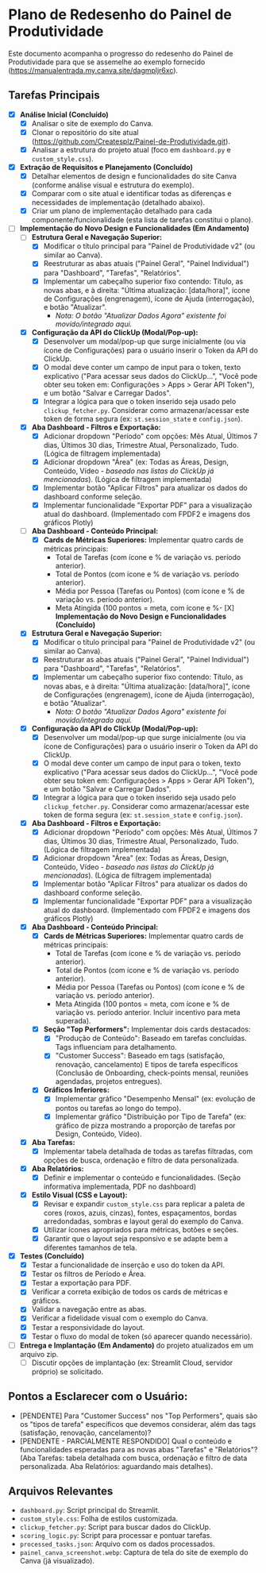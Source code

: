 # Plano de Redesenho do Painel de Produtividade

Este documento acompanha o progresso do redesenho do Painel de Produtividade para que se assemelhe ao exemplo fornecido (https://manualentrada.my.canva.site/dagmpljr6xc).

## Tarefas Principais

- [X] **Análise Inicial (Concluído)**
  - [X] Analisar o site de exemplo do Canva.
  - [X] Clonar o repositório do site atual (https://github.com/Createsplz/Painel-de-Produtividade.git).
  - [X] Analisar a estrutura do projeto atual (foco em `dashboard.py` e `custom_style.css`).

- [X] **Extração de Requisitos e Planejamento (Concluído)**
  - [X] Detalhar elementos de design e funcionalidades do site Canva (conforme análise visual e estrutura do exemplo).
  - [X] Comparar com o site atual e identificar todas as diferenças e necessidades de implementação (detalhado abaixo).
  - [X] Criar um plano de implementação detalhado para cada componente/funcionalidade (esta lista de tarefas constitui o plano).

- [ ] **Implementação do Novo Design e Funcionalidades (Em Andamento)**
  - [ ] **Estrutura Geral e Navegação Superior:**
    - [X] Modificar o título principal para "Painel de Produtividade v2" (ou similar ao Canva).
    - [X] Reestruturar as abas atuais ("Painel Geral", "Painel Individual") para "Dashboard", "Tarefas", "Relatórios".
    - [X] Implementar um cabeçalho superior fixo contendo: Título, as novas abas, e à direita: "Última atualização: [data/hora]", ícone de Configurações (engrenagem), ícone de Ajuda (interrogação), e botão "Atualizar".
        - *Nota: O botão "Atualizar Dados Agora" existente foi movido/integrado aqui.*
  - [X] **Configuração da API do ClickUp (Modal/Pop-up):**
    - [X] Desenvolver um modal/pop-up que surge inicialmente (ou via ícone de Configurações) para o usuário inserir o Token da API do ClickUp.
    - [X] O modal deve conter um campo de input para o token, texto explicativo ("Para acessar seus dados do ClickUp...", "Você pode obter seu token em: Configurações > Apps > Gerar API Token"), e um botão "Salvar e Carregar Dados".
    - [X] Integrar a lógica para que o token inserido seja usado pelo `clickup_fetcher.py`. Considerar como armazenar/acessar este token de forma segura (ex: `st.session_state` e `config.json`).
  - [X] **Aba Dashboard - Filtros e Exportação:**
    - [X] Adicionar dropdown "Período" com opções: Mês Atual, Últimos 7 dias, Últimos 30 dias, Trimestre Atual, Personalizado, Tudo. (Lógica de filtragem implementada)
    - [X] Adicionar dropdown "Área" (ex: Todas as Áreas, Design, Conteúdo, Vídeo - *baseado nas listas do ClickUp já mencionadas*). (Lógica de filtragem implementada)
    - [X] Implementar botão "Aplicar Filtros" para atualizar os dados do dashboard conforme seleção.
    - [X] Implementar funcionalidade "Exportar PDF" para a visualização atual do dashboard. (Implementado com FPDF2 e imagens dos gráficos Plotly)
  - [ ] **Aba Dashboard - Conteúdo Principal:**
    - [X] **Cards de Métricas Superiores:** Implementar quatro cards de métricas principais:
        - Total de Tarefas (com ícone e % de variação vs. período anterior).
        - Total de Pontos (com ícone e % de variação vs. período anterior).
        - Média por Pessoa (Tarefas ou Pontos) (com ícone e % de variação vs. período anterior).
        - Meta Atingida (100 pontos = meta, com ícone e %- [X] **Implementação do Novo Design e Funcionalidades (Concluído)**
  - [X] **Estrutura Geral e Navegação Superior:**
    - [X] Modificar o título principal para "Painel de Produtividade v2" (ou similar ao Canva).
    - [X] Reestruturar as abas atuais ("Painel Geral", "Painel Individual") para "Dashboard", "Tarefas", "Relatórios".
    - [X] Implementar um cabeçalho superior fixo contendo: Título, as novas abas, e à direita: "Última atualização: [data/hora]", ícone de Configurações (engrenagem), ícone de Ajuda (interrogação), e botão "Atualizar".
        - *Nota: O botão "Atualizar Dados Agora" existente foi movido/integrado aqui.*
  - [X] **Configuração da API do ClickUp (Modal/Pop-up):**
    - [X] Desenvolver um modal/pop-up que surge inicialmente (ou via ícone de Configurações) para o usuário inserir o Token da API do ClickUp.
    - [X] O modal deve conter um campo de input para o token, texto explicativo ("Para acessar seus dados do ClickUp...", "Você pode obter seu token em: Configurações > Apps > Gerar API Token"), e um botão "Salvar e Carregar Dados".
    - [X] Integrar a lógica para que o token inserido seja usado pelo `clickup_fetcher.py`. Considerar como armazenar/acessar este token de forma segura (ex: `st.session_state` e `config.json`).
  - [X] **Aba Dashboard - Filtros e Exportação:**
    - [X] Adicionar dropdown "Período" com opções: Mês Atual, Últimos 7 dias, Últimos 30 dias, Trimestre Atual, Personalizado, Tudo. (Lógica de filtragem implementada)
    - [X] Adicionar dropdown "Área" (ex: Todas as Áreas, Design, Conteúdo, Vídeo - *baseado nas listas do ClickUp já mencionadas*). (Lógica de filtragem implementada)
    - [X] Implementar botão "Aplicar Filtros" para atualizar os dados do dashboard conforme seleção.
    - [X] Implementar funcionalidade "Exportar PDF" para a visualização atual do dashboard. (Implementado com FPDF2 e imagens dos gráficos Plotly)
  - [X] **Aba Dashboard - Conteúdo Principal:**
    - [X] **Cards de Métricas Superiores:** Implementar quatro cards de métricas principais:
        - Total de Tarefas (com ícone e % de variação vs. período anterior).
        - Total de Pontos (com ícone e % de variação vs. período anterior).
        - Média por Pessoa (Tarefas ou Pontos) (com ícone e % de variação vs. período anterior).
        - Meta Atingida (100 pontos = meta, com ícone e % de variação vs. período anterior. Incluir incentivo para meta superada).
    - [X] **Seção "Top Performers":** Implementar dois cards destacados:
        - [X] "Produção de Conteúdo": Baseado em tarefas concluídas. Tags influenciam para detalhamento.
        - [X] "Customer Success": Baseado em tags (satisfação, renovação, cancelamento) E tipos de tarefa específicos (Conclusão de Onboarding, check-points mensal, reuniões agendadas, projetos entregues).
    - [X] **Gráficos Inferiores:**
        - [X] Implementar gráfico "Desempenho Mensal" (ex: evolução de pontos ou tarefas ao longo do tempo).
        - [X] Implementar gráfico "Distribuição por Tipo de Tarefa" (ex: gráfico de pizza mostrando a proporção de tarefas por Design, Conteúdo, Vídeo).
  - [X] **Aba Tarefas:**
    - [X] Implementar tabela detalhada de todas as tarefas filtradas, com opções de busca, ordenação e filtro de data personalizada.
  - [X] **Aba Relatórios:**
    - [X] Definir e implementar o conteúdo e funcionalidades. (Seção informativa implementada, PDF no dashboard)
  - [X] **Estilo Visual (CSS e Layout):**
    - [X] Revisar e expandir `custom_style.css` para replicar a paleta de cores (roxos, azuis, cinzas), fontes, espaçamentos, bordas arredondadas, sombras e layout geral do exemplo do Canva.
    - [X] Utilizar ícones apropriados para métricas, botões e seções.
    - [X] Garantir que o layout seja responsivo e se adapte bem a diferentes tamanhos de tela.
- [X] **Testes (Concluído)**
  - [X] Testar a funcionalidade de inserção e uso do token da API.
  - [X] Testar os filtros de Período e Área.
  - [X] Testar a exportação para PDF.
  - [X] Verificar a correta exibição de todos os cards de métricas e gráficos.
  - [X] Validar a navegação entre as abas.
  - [X] Verificar a fidelidade visual com o exemplo do Canva.
  - [X] Testar a responsividade do layout.
  - [X] Testar o fluxo do modal de token (só aparecer quando necessário).

- [ ] **Entrega e Implantação (Em Andamento)** do projeto atualizados em um arquivo zip.
  - [ ] Discutir opções de implantação (ex: Streamlit Cloud, servidor próprio) se solicitado.

## Pontos a Esclarecer com o Usuário:

- [PENDENTE] Para "Customer Success" nos "Top Performers", quais são os "tipos de tarefa" específicos que devemos considerar, além das tags (satisfação, renovação, cancelamento)?
- [PENDENTE - PARCIALMENTE RESPONDIDO] Qual o conteúdo e funcionalidades esperadas para as novas abas "Tarefas" e "Relatórios"? (Aba Tarefas: tabela detalhada com busca, ordenação e filtro de data personalizada. Aba Relatórios: aguardando mais detalhes).

## Arquivos Relevantes

- `dashboard.py`: Script principal do Streamlit.
- `custom_style.css`: Folha de estilos customizada.
- `clickup_fetcher.py`: Script para buscar dados do ClickUp.
- `scoring_logic.py`: Script para processar e pontuar tarefas.
- `processed_tasks.json`: Arquivo com os dados processados.
- `painel_canva_screenshot.webp`: Captura de tela do site de exemplo do Canva (já visualizado).
